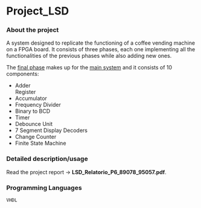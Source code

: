 # Project_LSD

### About the project 
A system designed to replicate the functioning of a coffee vending machine on a FPGA board. 
It consists of three phases, each one implementing all the functionalities of the previous phases while also adding new ones. 

The [final phase](Fase_III) makes up for the [main system](Fase_III/Maquina_Fase_III.vhd) and it consists of 10 components:
<ul>
  <li>Adder</li
  <li>Register</li>
  <li>Accumulator</li>
  <li>Frequency Divider</li>
  <li>Binary to BCD</li>
  <li>Timer</li>
  <li>Debounce Unit</li>
  <li>7 Segment Display Decoders </li>
  <li>Change Counter</li>
  <li>Finite State Machine</li>  
</ul>

### Detailed description/usage 
Read the project report -> **LSD_Relatorio_P6_89078_95057.pdf**. 

### Programming Languages 
`VHDL`

